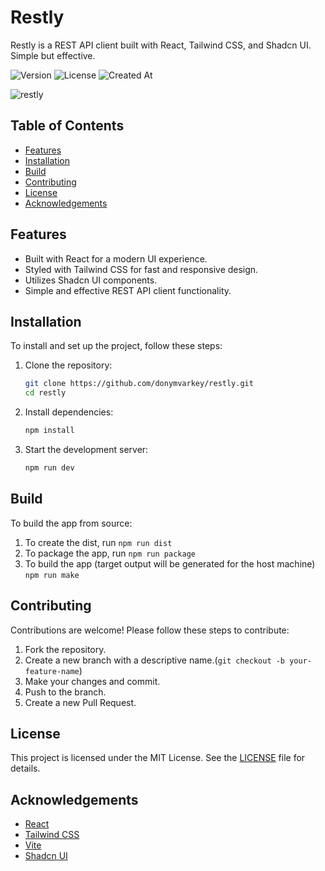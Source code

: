 # Restly

Restly is a REST API client built with React, Tailwind CSS, and Shadcn UI. Simple but effective.

![Version](https://img.shields.io/github/package-json/version/donymvarkey/restly)
![License](https://img.shields.io/github/license/donymvarkey/restly)
![Created At](https://img.shields.io/github/created-at/donymvarkey/restly)

![restly](./images/Screenshot%202025-01-23%20at%2011.05.43 AM.png)

## Table of Contents

- [Features](#features)
- [Installation](#installation)
- [Build](#build)
- [Contributing](#contributing)
- [License](#license)
- [Acknowledgements](#acknowledgements)

## Features

- Built with React for a modern UI experience.
- Styled with Tailwind CSS for fast and responsive design.
- Utilizes Shadcn UI components.
- Simple and effective REST API client functionality.

## Installation

To install and set up the project, follow these steps:

1. Clone the repository:
    ```bash
    git clone https://github.com/donymvarkey/restly.git
    cd restly
    ```

2. Install dependencies:
    ```bash
    npm install
    ```

3. Start the development server:
    ```bash
    npm run dev
    ```

## Build

To build the app from source:

1. To create the dist, run `npm run dist`
2. To package the app, run `npm run package`
3. To build the app (target output will be generated for the host machine) `npm run make`

## Contributing

Contributions are welcome! Please follow these steps to contribute:

1. Fork the repository.
2. Create a new branch with a descriptive name.(`git checkout -b your-feature-name`)
3. Make your changes and commit.
4. Push to the branch.
5. Create a new Pull Request.


## License
This project is licensed under the MIT License. See the [LICENSE](https://github.com/donymvarkey/restly/blob/main/LICENSE) file for details.

## Acknowledgements

- [React](https://react.dev/)
- [Tailwind CSS](https://tailwindcss.com/)
- [Vite](https://vite.dev/)
- [Shadcn UI](https://ui.shadcn.com/)
